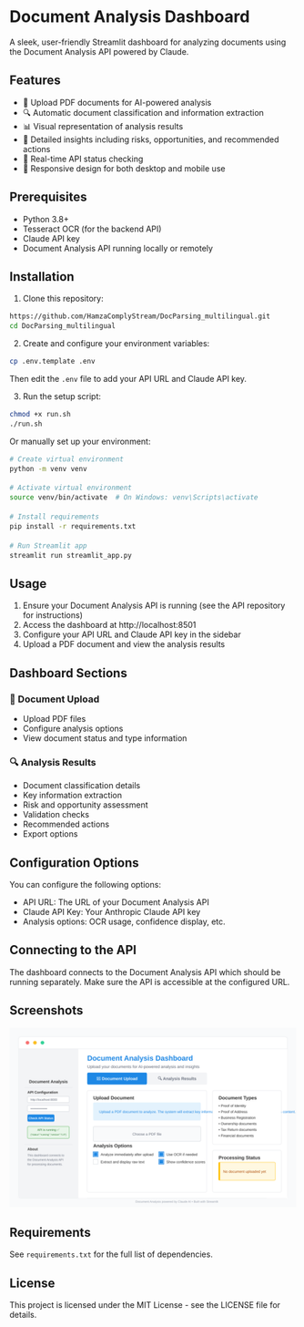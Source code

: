 # Document Analysis Dashboard

A sleek, user-friendly Streamlit dashboard for analyzing documents using the Document Analysis API powered by Claude.

## Features

- 📄 Upload PDF documents for AI-powered analysis
- 🔍 Automatic document classification and information extraction
- 📊 Visual representation of analysis results
- 📝 Detailed insights including risks, opportunities, and recommended actions
- 🔄 Real-time API status checking
- 📱 Responsive design for both desktop and mobile use

## Prerequisites

- Python 3.8+
- Tesseract OCR (for the backend API)
- Claude API key
- Document Analysis API running locally or remotely

## Installation

1. Clone this repository:
```bash
https://github.com/HamzaComplyStream/DocParsing_multilingual.git
cd DocParsing_multilingual
```

2. Create and configure your environment variables:
```bash
cp .env.template .env
```
Then edit the `.env` file to add your API URL and Claude API key.

3. Run the setup script:
```bash
chmod +x run.sh
./run.sh
```

Or manually set up your environment:
```bash
# Create virtual environment
python -m venv venv

# Activate virtual environment
source venv/bin/activate  # On Windows: venv\Scripts\activate

# Install requirements
pip install -r requirements.txt

# Run Streamlit app
streamlit run streamlit_app.py
```

## Usage

1. Ensure your Document Analysis API is running (see the API repository for instructions)
2. Access the dashboard at http://localhost:8501
3. Configure your API URL and Claude API key in the sidebar
4. Upload a PDF document and view the analysis results

## Dashboard Sections

### 📄 Document Upload
- Upload PDF files
- Configure analysis options
- View document status and type information

### 🔍 Analysis Results
- Document classification details
- Key information extraction
- Risk and opportunity assessment 
- Validation checks
- Recommended actions
- Export options

## Configuration Options

You can configure the following options:
- API URL: The URL of your Document Analysis API
- Claude API Key: Your Anthropic Claude API key
- Analysis options: OCR usage, confidence display, etc.

## Connecting to the API

The dashboard connects to the Document Analysis API which should be running separately. Make sure the API is accessible at the configured URL.

## Screenshots

![Dashboard Screenshot](streamlit-demo-screenshot.svg)

## Requirements

See `requirements.txt` for the full list of dependencies.

## License

This project is licensed under the MIT License - see the LICENSE file for details.

